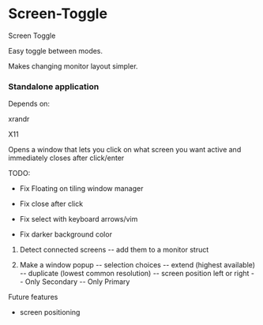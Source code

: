 # Screen-Toggle
Screen Toggle

Easy toggle between modes.

Makes changing monitor layout simpler.


### Standalone application

Depends on:

xrandr

X11


Opens a window that lets you click on what screen you want active and immediately closes after click/enter




TODO:
- Fix Floating on tiling window manager
- Fix close after click

- Fix select with keyboard arrows/vim
- Fix darker background color





1. Detect connected screens
     -- add them to a monitor struct

2. Make a window popup
     -- selection choices
         -- extend (highest available)
         -- duplicate (lowest common resolution)
         -- screen position left or right
         -- Only Secondary
         -- Only Primary


Future features

- screen positioning

